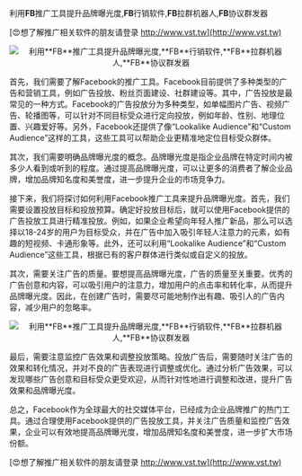 利用**FB**推广工具提升品牌曝光度,**FB**行销软件,**FB**拉群机器人,**FB**协议群发器

[😍想了解推广相关软件的朋友请登录 http://www.vst.tw](http://www.vst.tw)

 <center><img src="https://vst.tw/MP4/tuiguang/png/6.png" alt="利用**FB**推广工具提升品牌曝光度,**FB**行销软件,**FB**拉群机器人,**FB**协议群发器"></center>

首先，我们需要了解Facebook的推广工具。Facebook目前提供了多种类型的广告和营销工具，例如广告投放、粉丝页面建设、社群建设等。其中，广告投放是最常见的一种方式。Facebook的广告投放分为多种类型，如单幅图片广告、视频广告、轮播图等，可以针对不同目标受众进行定向投放，例如年龄、性别、地理位置、兴趣爱好等。另外，Facebook还提供了像“Lookalike Audience”和“Custom Audience”这样的工具，这些工具可以帮助企业更精准地定位目标受众群体。

其次，我们需要明确品牌曝光度的概念。品牌曝光度是指企业品牌在特定时间内被多少人看到或听到的程度。通过提高品牌曝光度，可以让更多的消费者了解企业品牌，增加品牌知名度和美誉度，进一步提升企业的市场竞争力。

接下来，我们将探讨如何利用Facebook推广工具来提升品牌曝光度。首先，我们需要设置投放目标和投放预算。确定好投放目标后，就可以使用Facebook提供的广告投放工具进行精准投放。例如，如果企业希望向年轻人推广新品，那么可以选择以18-24岁的用户为目标受众，并在广告中加入吸引年轻人注意力的元素，如有趣的短视频、卡通形象等。此外，还可以利用“Lookalike Audience”和“Custom Audience”这些工具，根据已有的客户群体进行类似或自定义的投放。

其次，需要关注广告的质量。要想提高品牌曝光度，广告的质量至关重要。优秀的广告创意和内容，可以吸引用户的注意力，增加用户的点击率和转化率，从而提升品牌曝光度。因此，在创建广告时，需要尽可能地制作出有趣、吸引人的广告内容，减少用户的忽略率。

 <center><img src="https://vst.tw/MP4/tuiguang/png/1.png" alt="利用**FB**推广工具提升品牌曝光度,**FB**行销软件,**FB**拉群机器人,**FB**协议群发器"></center>

最后，需要注意监控广告效果和调整投放策略。投放广告后，需要随时关注广告的效果和转化情况，并对不良的广告表现进行调整或优化。通过分析广告效果，可以发现哪些广告创意和目标受众更受欢迎，从而针对性地进行调整和改进，提升广告效果和品牌曝光度。

总之，Facebook作为全球最大的社交媒体平台，已经成为企业品牌推广的热门工具。通过合理使用Facebook提供的广告投放工具，并关注广告质量和监控广告效果，企业可以有效地提高品牌曝光度，增加品牌知名度和美誉度，进一步扩大市场份额。

[😍想了解推广相关软件的朋友请登录 http://www.vst.tw](http://www.vst.tw)



